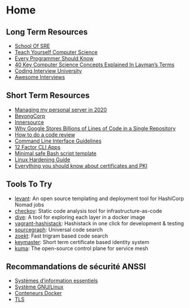 # Home

## Long Term Resources

- [School Of SRE](https://linkedin.github.io/school-of-sre/)
- [Teach Yourself Computer Science](https://teachyourselfcs.com/)
- [Every Programmer Should Know](https://github.com/mtdvio/every-programmer-should-know)
- [40 Key Computer Science Concepts Explained In Layman’s Terms](http://carlcheo.com/compsci)
- [Coding Interview University](https://github.com/jwasham/coding-interview-university)
- [Awesome Interviews](https://github.com/MaximAbramchuck/awesome-interview-questions)

## Short Term Resources

- [Managing my personal server in 2020](https://github.com/erebe/personal-server)
- [BeyongCorp](https://www.beyondcorp.com/)
- [Innersource](https://resources.github.com/whitepapers/introduction-to-innersource/)
- [Why Google Stores Billions of Lines of Code in a Single Repository](https://cacm.acm.org/magazines/2016/7/204032-why-google-stores-billions-of-lines-of-code-in-a-single-repository/fulltext)
- [How to do a code review](https://google.github.io/eng-practices/review/reviewer/)
- [Command Line Interface Guidelines](https://clig.dev/)
- [12 Factor CLI Apps](https://medium.com/@jdxcode/12-factor-cli-apps-dd3c227a0e46)
- [Minimal safe Bash script template](https://betterdev.blog/minimal-safe-bash-script-template/)
- [Linux Hardening Guide](https://madaidans-insecurities.github.io/guides/linux-hardening.html)
- [Everything you should know about certificates and PKI](https://smallstep.com/blog/everything-pki/)

## Tools To Try

- [levant](https://github.com/hashicorp/levant): An open source templating and deployment tool for HashiCorp Nomad jobs
- [checkov](https://github.com/bridgecrewio/checkov): Static code analysis tool for infrastructure-as-code
- [dive](https://github.com/wagoodman/dive): A tool for exploring each layer in a docker image
- [vagrant-hashistack](https://github.com/fredrikhgrelland/vagrant-hashistack): Hashistack in one click for development & testing
- [sourcegraph](https://github.com/sourcegraph/sourcegraph): Universal code search
- [zoekt](https://github.com/google/zoekt): Fast trigram based code search
- [keymaster](https://github.com/Cloud-Foundations/keymaster): Short term certificate based identity system
- [kuma](https://github.com/kumahq/kuma): The open-source control plane for service mesh

## Recommandations de sécurité ANSSI

- [Systèmes d’information essentiels](https://www.ssi.gouv.fr/administration/guide/recommandations-pour-la-protection-des-systemes-dinformation-essentiels/)
- [Système GNU/Linux](https://www.ssi.gouv.fr/guide/recommandations-de-securite-relatives-a-un-systeme-gnulinux/)
- [Conteneurs Docker](https://www.ssi.gouv.fr/administration/guide/recommandations-de-securite-relatives-au-deploiement-de-conteneurs-docker/)
- [TLS](https://www.ssi.gouv.fr/administration/guide/recommandations-de-securite-relatives-a-tls/)
